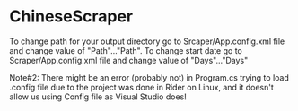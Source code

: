 # ChineseScraper

To change path for your output directory go to Srcaper/App.config.xml file and change value of "Path"..."Path".
To change start date go to Scraper/App.config.xml file and change value of "Days"..."Days"

Note#2: There might be an error (probably not) in Program.cs trying to load .config file due to the project was done in Rider on Linux, and it doesn't allow us using Config file as Visual Studio does!
